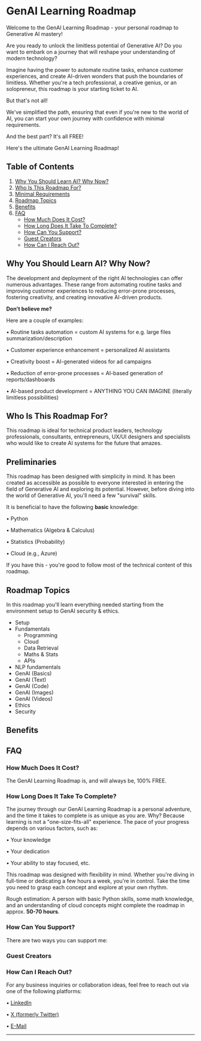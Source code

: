 # GenAI Learning Roadmap

Welcome to the GenAI Learning Roadmap - your personal roadmap to Generative AI mastery!

Are you ready to unlock the limitless potential of Generative AI? Do you want to embark on a journey that will reshape your understanding of modern technology? 

Imagine having the power to automate routine tasks, enhance customer experiences, and create AI-driven wonders that push the boundaries of limitless. Whether you're a tech professional, a creative genius, or an solopreneur, this roadmap is your starting ticket to AI.

But that's not all! 

We've simplified the path, ensuring that even if you're new to the world of AI, you can start your own journey with confidence with minimal requirements. 

And the best part? It's all FREE!

Here's the ultimate GenAI Learning Roadmap!


## Table of Contents
1. [Why You Should Learn AI? Why Now?](#why-you-should-learn-ai-why-now)
2. [Who Is This Roadmap For?](#who-is-this-roadmap-for)
3. [Minimal Requirements](#minimal-requirements)
4. [Roadmap Topics](#roadmap-topics)
5. [Benefits](#benefits)
6. [FAQ](#faq)
   - [How Much Does It Cost?](#how-much-does-it-cost)
   - [How Long Does It Take To Complete?](#how-long-does-it-take-to-complete)
   - [How Can You Support?](#how-can-you-support)
   - [Guest Creators](#guest-creators)
   - [How Can I Reach Out?](#how-can-i-reach-out)



## Why You Should Learn AI? Why Now?
The development and deployment of the right AI technologies can offer numerous advantages. These range from automating routine tasks and improving customer experiences to reducing error-prone processes, fostering creativity, and creating innovative AI-driven products.

**Don't believe me?** 

Here are a couple of examples: 

• Routine tasks automation = custom AI systems for e.g. large files summarization/description

• Customer experience enhancement = personalized AI assistants

• Creativity boost = AI-generated videos for ad campaigns

• Reduction of error-prone processes = AI-based generation of reports/dashboards

• AI-based product development = ANYTHING YOU CAN IMAGINE (literally limitless possibilities)


## Who Is This Roadmap For?
This roadmap is ideal for technical product leaders, technology professionals, consultants, entrepreneurs, UX/UI designers and specialists who would like to create AI systems for the future that amazes.


## Preliminaries
This roadmap has been designed with simplicity in mind. It has been created as accessible as possible to everyone interested in entering the field of Generative AI and exploring its potential. However, before diving into the world of Generative AI, you'll need a few "survival" skills.

It is beneficial to have the following **basic** knowledge: 

• Python

• Mathematics (Algebra & Calculus)

• Statistics (Probability)

• Cloud (e.g., Azure)

If you have this - you're good to follow most of the technical content of this roadmap.

## Roadmap Topics
In this roadmap you'll learn everything needed starting from the environment setup to GenAI security & ethics.

- Setup
- Fundamentals
    - Programming
    - Cloud
    - Data Retrieval
    - Maths & Stats
    - APIs
- NLP fundamentals
- GenAI (Basics)
- GenAI (Text)
- GenAI (Code)
- GenAI (Images)
- GenAI (Videos)
- Ethics
- Security

<!-- ToDo: Update before publishing -->


## Benefits

<!-- ToDo: Add benefits for completing the course -->


## FAQ
### How Much Does It Cost?
The GenAI Learning Roadmap is, and will always be, 100% FREE.

### How Long Does It Take To Complete?
The journey through our GenAI Learning Roadmap is a personal adventure, and the time it takes to complete is as unique as you are. Why? Because learning is not a "one-size-fits-all" experience. The pace of your progress depends on various factors, such as:

• Your knowledge

• Your dedication

• Your ability to stay focused, etc.

This roadmap was designed with flexibility in mind. Whether you're diving in full-time or dedicating a few hours a week, you're in control. Take the time you need to grasp each concept and explore at your own rhythm.

Rough estimation: A person with basic Python skills, some math knowledge, and an understanding of cloud concepts might complete the roadmap in approx. **50-70 hours**.

### How Can You Support?
There are two ways you can support me: 

<!-- ToDo: Add support mechanisms. Find benchmarks -->

### Guest Creators

<!-- ToDo: Invite & find guest creators for some examples -->

### How Can I Reach Out?
For any business inquiries or collaboration ideas, feel free to reach out via one of the following platforms:

• [LinkedIn](https://www.linkedin.com/in/vlad-yashin/)

• [X (formerly Twitter)](https://twitter.com/iamvladyashin)

• [E-Mail](mailto:futurisity@yandex.com)



---------------------

